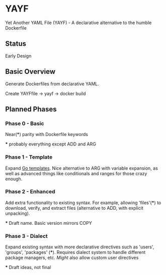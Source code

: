 # YAYF
Yet Another YAML File (YAYF) - A declarative alternative to the humble Dockerfile

## Status
Early Design

## Basic Overview
Generate Dockerfiles from declarative YAML.

Create YAYFfile -> yayf -> docker build

## Planned Phases
### Phase 0 - Basic
Near(__*__) parity with Dockerfile keywords

__*__ probably everything except ADD and ARG

### Phase 1 - Template
Expand [Go templates](https://golang.org/pkg/text/template/). Nice alternative to ARG with variable expansion, as well as advanced things like conditionals and ranges for those crazy enough.

### Phase 2 - Enhanced
Add extra functionality to existing syntax. For example, allowing 'files'(__*__) to download, verify, and extract files (alternative to ADD, with explicit unpacking).

__*__ Draft name. Basic version mirrors COPY

### Phase 3 - Dialect
Expand existing syntax with more declarative directives such as 'users', 'groups', 'packages' (__*__). Requires dialect system to handle different package managers, etc. _Might_ also allow custom user directives

__*__ Draft ideas, not final
